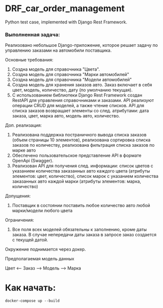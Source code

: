 # DRF_car_order_management
Python test case, implemented with Django Rest Framework.

### Выполненная задача:

Реализовано небольшое Django-приложение, которое решает задачу по управлению заказами на автомобили поставщика.

Основные требования:

1. Создна модель для справочника "Цвета".
2. Создна модель для справочника "Марки автомобилей"
3. Создна модель для справочника "Модели автомобилей"
4. Создна модель для хранения заказов авто. Заказ включает в себя цвет, модель, количество, дату (по умолчанию текущая).
5. С использованием библиотеки Django Rest Framework создан RestAPI для управления справочниками и заказами. API реализуют операции CRUD для моделей, а также чтение списков. 
API для списка заказов возвращает элементы со след. атрибутами: дата заказа, цвет, марка авто, модель авто, количество.

Доп. реализация:

1. Реализована поддержка постраничного вывода списка заказов (объем страницы 10 элементов), реализована сортировка списка заказов по количеству, реализована фильтрация списка заказов по марке авто
2. Обеспечено пользовательское представление API в формате OpenApi (Swagger).
3. Реализован API для получения след. информации: список цветов с указанием количества заказанных авто каждого цвета (атрибуты элементов: цвет, количество), список марок с указанием количества заказанных авто каждой марки (атрибуты элементов: марка, количество)

Допущения:
1. Поставщик в состоянии поставить любое количество авто любой марки/модели любого цвета

Ограничения:
1. Все поля всех моделей обязательны к заполнению, кроме даты заказа. В случае непередачи даты заказа в запросе заказ создается с текущей датой.

Окружение поднимается через докер.

Предполагаемая модель данных

Цвет <-- Заказ --> Модель --> Марка

# Как начать:
`docker-compose up --build`
